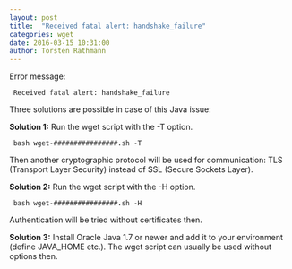 ```yaml
---
layout: post
title:  "Received fatal alert: handshake_failure"
categories: wget
date: 2016-03-15 10:31:00
author: Torsten Rathmann
---
```


Error message:

     Received fatal alert: handshake_failure

Three solutions are possible in case of this Java issue:

**Solution 1:** Run the wget script with the -T option.

     bash wget-################.sh -T

Then another cryptographic protocol will be used for communication: TLS (Transport Layer Security) instead of SSL (Secure Sockets Layer).

**Solution 2:** Run the wget script with the -H option.

     bash wget-################.sh -H

Authentication will be tried without certificates then.

**Solution 3:** Install Oracle Java 1.7 or newer and add it to your environment (define JAVA_HOME etc.). The wget script can usually be used without options then.

